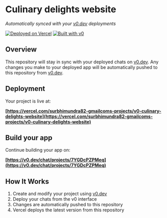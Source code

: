 # Culinary delights website

*Automatically synced with your [v0.dev](https://v0.dev) deployments*

[![Deployed on Vercel](https://img.shields.io/badge/Deployed%20on-Vercel-black?style=for-the-badge&logo=vercel)](https://vercel.com/surbhimundra82-gmailcoms-projects/v0-culinary-delights-website)
[![Built with v0](https://img.shields.io/badge/Built%20with-v0.dev-black?style=for-the-badge)](https://v0.dev/chat/projects/7YGDcPZPMeq)

## Overview

This repository will stay in sync with your deployed chats on [v0.dev](https://v0.dev).
Any changes you make to your deployed app will be automatically pushed to this repository from [v0.dev](https://v0.dev).

## Deployment

Your project is live at:

**[https://vercel.com/surbhimundra82-gmailcoms-projects/v0-culinary-delights-website](https://vercel.com/surbhimundra82-gmailcoms-projects/v0-culinary-delights-website)**

## Build your app

Continue building your app on:

**[https://v0.dev/chat/projects/7YGDcPZPMeq](https://v0.dev/chat/projects/7YGDcPZPMeq)**

## How It Works

1. Create and modify your project using [v0.dev](https://v0.dev)
2. Deploy your chats from the v0 interface
3. Changes are automatically pushed to this repository
4. Vercel deploys the latest version from this repository
